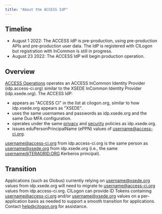 ```yaml
---
title: "About the ACCESS IdP"
---
```


Timeline
--------
* August 1 2022: The ACCESS IdP is pre-production, using pre-production APIs and pre-production user data. The IdP is registered with CILogon but registration with InCommon is still in progress.
* August 23 2022: The ACCESS IdP will begin production operation.

Overview
--------
[ACCESS Operations](https://operations.access-ci.org/) operates an ACCESS InCommon Identity Provider (idp.access-ci.org) similar to the XSEDE InCommon Identity Provider (idp.xsede.org).
The ACCESS IdP:
* appears as "ACCESS CI" in the list at cilogon.org, similar to how idp.xsede.org appears as "XSEDE".
* uses the same usernames and passwords as idp.xsede.org and the same Duo MFA configuration.
* operates under the same [privacy](/privacy) and [security](/security) policies as idp.xsede.org.
* issues eduPersonPrincipalName (ePPN) values of username@access-ci.org.

username@access-ci.org from idp.access-ci.org is the same person as username@xsede.org from idp.xsede.org (i.e., the same username@TERAGRID.ORG Kerberos principal).

Transition
----------
Applications (such as Globus) currently relying on username@xsede.org values from idp.xsede.org will need to migrate to username@access-ci.org values from idp.access-ci.org.
CILogon can provide ID Tokens containing username@access-ci.org and/or username@xsede.org values on a per-application basis as needed to support a smooth transition for applications. Contact [help@cilogon.org](mailto:help@cilogon.org) for assistance.

